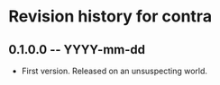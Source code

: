 # Revision history for contra

## 0.1.0.0  -- YYYY-mm-dd

* First version. Released on an unsuspecting world.
